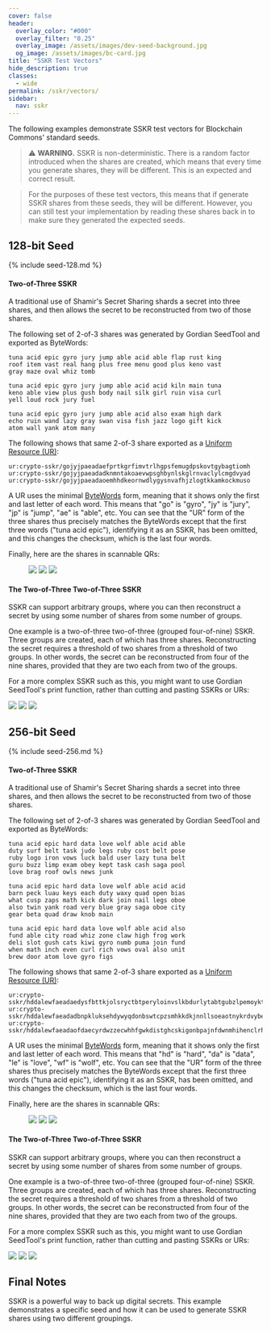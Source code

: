 ```yaml
---
cover: false
header:
  overlay_color: "#000"
  overlay_filter: "0.25"
  overlay_image: /assets/images/dev-seed-background.jpg
  og_image: /assets/images/bc-card.jpg
title: "SSKR Test Vectors"
hide_description: true
classes:
  - wide
permalink: /sskr/vectors/
sidebar:
  nav: sskr
---
```


The following examples demonstrate SSKR test vectors for Blockchain
Commons' standard seeds.

> :warning: **WARNING.** SSKR is non-deterministic. There is a random
factor introduced when the shares are created, which means that
every time you generate shares, they will be different. This is an
expected and correct result.

> For the purposes of these test vectors, this means that if generate
SSKR shares from these seeds, they will be different. However, you can
still test your implementation by reading these shares back in to make
sure they generated the expected seeds.

## 128-bit Seed

{% include seed-128.md %}

#### Two-of-Three SSKR

A traditional use of Shamir's Secret Sharing shards a secret into
three shares, and then allows the secret to be reconstructed from two
of those shares.

The following set of 2-of-3 shares was generated by Gordian SeedTool and exported as ByteWords:
```
tuna acid epic gyro jury jump able acid able flap rust king 
roof item vast real hang plus free menu good plus keno vast 
gray maze oval whiz tomb

tuna acid epic gyro jury jump able acid acid kiln main tuna 
keno able view plus gush body nail silk girl ruin visa curl 
yell loud rock jury fuel

tuna acid epic gyro jury jump able acid also exam high dark 
echo ruin wand lazy gray swan visa fish jazz logo gift kick
atom wall yank atom many
```
The following shows that same 2-of-3 share exported as a [Uniform Resource (UR)](/ur/):
```
ur:crypto-sskr/gojyjpaeadaefprtkgrfimvtrlhgpsfemugdpskovtgybagtiomh
ur:crypto-sskr/gojyjpaeadadknmntakoaevwpsghbynlskglrnvaclylcmgdvyad
ur:crypto-sskr/gojyjpaeadaoemhhdkeornwdlygysnvafhjzlogtkkamkockmuso
```

A UR uses the minimal [ByteWords](/bytewords/) form, meaning that it
shows only the first and last letter of each word. This means that
"go" is "gyro", "jy" is "jury", "jp" is "jump", "ae" is "able",
etc. You can see that the "UR" form of the three shares thus precisely
matches the ByteWords except that the first three words ("tuna acid
epic"), identifying it as an SSKR, has been omitted, and this changes
the checksum, which is the last four words.

Finally, here are the shares in scannable QRs:

<figure class="third">
  <img src="/assets/images/sskr/128-sskr-1.jpg">
  <img src="/assets/images/sskr/128-sskr-2.jpg">
  <img src="/assets/images/sskr/128-sskr-3.jpg">
</figure>

#### The Two-of-Three Two-of-Three SSKR

SSKR can support arbitrary groups, where you can then reconstruct a secret by using some number of shares from some number of groups.

One example is a two-of-three two-of-three (grouped four-of-nine) SSKR. Three groups are created, each of which has three shares. Reconstructing the secret requires a threshold of two shares from a threshold of two groups. In other words, the secret can be reconstructed from four of the nine shares, provided that they are two each from two of the groups.

For a more complex SSKR such as this, you might want to use Gordian SeedTool's print function, rather than cutting and pasting SSKRs or URs:

![](/assets/images/sskr/128-sskrgroup-1.png)
![](/assets/images/sskr/128-sskrgroup-2.png)
![](/assets/images/sskr/128-sskrgroup-3.png)

## 256-bit Seed

{% include seed-256.md %}

#### Two-of-Three SSKR

A traditional use of Shamir's Secret Sharing shards a secret into three shares, and then allows the secret to be reconstructed from two of those shares. 

The following set of 2-of-3 shares was generated by Gordian SeedTool and exported as ByteWords:
```
tuna acid epic hard data love wolf able acid able
duty surf belt task judo legs ruby cost belt pose
ruby logo iron vows luck bald user lazy tuna belt
guru buzz limp exam obey kept task cash saga pool
love brag roof owls news junk

tuna acid epic hard data love wolf able acid acid
barn peck luau keys each duty waxy quad open bias
what cusp zaps math kick dark join nail legs oboe
also twin yank road very blue gray saga oboe city
gear beta quad draw knob main

tuna acid epic hard data love wolf able acid also
fund able city road whiz zone claw high frog work
deli slot gush cats kiwi gyro numb puma join fund
when math inch even curl rich vows oval also unit
brew door atom love gyro figs
```

The following shows that same 2-of-3 share exported as a [Uniform Resource (UR)](/ur/):
```
ur:crypto-sskr/hddalewfaeadaedysfbttkjolsryctbtperyloinvslkbdurlytabtgubzlpemoykttkchsapllebgvdgleedp
ur:crypto-sskr/hddalewfaeadadbnpkluksehdywyqdonbswtcpzsmhkkdkjnnllsoeaotnykrdvybegysaoecygrbavssktbti
ur:crypto-sskr/hddalewfaeadaofdaecyrdwzzecwhhfgwkdistghcskigonbpajnfdwnmhihenclrhvsolaoutbwdrhliazcia
```
A UR uses the minimal [ByteWords](/bytewords/) form, meaning that it
shows only the first and last letter of each word. This means that
"hd" is "hard", "da" is "data", "le" is "love", "wf" is "wolf",
etc. You can see that the "UR" form of the three shares thus precisely
matches the ByteWords except that the first three words ("tuna acid
epic"), identifying it as an SSKR, has been omitted, and this changes
the checksum, which is the last four words.

Finally, here are the shares in scannable QRs:

<figure class="third">
  <img src="/assets/images/sskr/256-sskr-1.jpg">
  <img src="/assets/images/sskr/256-sskr-2.jpg">
  <img src="/assets/images/sskr/256-sskr-3.jpg">
</figure>

#### The Two-of-Three Two-of-Three SSKR

SSKR can support arbitrary groups, where you can then reconstruct a
secret by using some number of shares from some number of groups.

One example is a two-of-three two-of-three (grouped four-of-nine)
SSKR. Three groups are created, each of which has three
shares. Reconstructing the secret requires a threshold of two shares
from a threshold of two groups. In other words, the secret can be
reconstructed from four of the nine shares, provided that they are two
each from two of the groups.

For a more complex SSKR such as this, you might want to use Gordian
SeedTool's print function, rather than cutting and pasting SSKRs or
URs:

![](/assets/images/sskr/256-sskrgroup-1.jpeg)
![](/assets/images/sskr/256-sskrgroup-2.jpeg)
![](/assets/images/sskr/256-sskrgroup-3.jpeg)

## Final Notes

SSKR is a powerful way to back up digital secrets. This example
demonstrates a specific seed and how it can be used to generate SSKR
shares using two different groupings.
